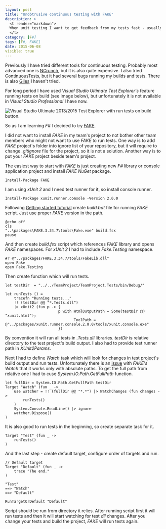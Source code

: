 ```yaml
---
layout: post
title: "Unobtrusive continuous testing with FAKE"
description: >
  <t render="markdown">
  When unit testing I want to get feedback from my tests fast - usually on build. The technique is called [Continuous test-driven development](http://en.wikipedia.org/wiki/Continuous_test-driven_development) or just 'Continuous testing'. There are available several tools for it, but I wanted to try FAKE.
  </t>
category: [F#]
tags: [F#, FAKE]
date: 2015-06-08
visible: true
---
```


Previously I have tried different tools for continuous testing. Probably most advanced one is [NCrunch](http://www.ncrunch.net/), but it is also quite expensive. I also tried [ContinuousTests](http://www.continuoustests.com/), but it had several bugs running my builds and tests. There is also [Giles](http://codereflection.github.io/Giles/) I haven't tried.

For long period I have used _Visual Studio Ultimate_ _Test Explorer's_ feature running tests on build (see image below), but unfortunately it is not available in _Visual Studio Professional_ I have now.

<img src="/img/2015-06/test_explorer.png" alt="Visual Studio Ultimate 2013/2015 Test Explorer with run tests on build button." class="img-responsive">

So as I am learning _F#_ I decided to try [FAKE](http://fsharp.github.io/FAKE/).

I did not want to install _FAKE_ in my team's project to not bother other team members who might not want to use _FAKE_ to run tests. One way is to add _FAKE_ project's folder into ignore list of your repository, but it will require to change _.gitignore_ file for the project, so it is not a solution. Another way is to put your _FAKE_ project beside team's project.

The easiest way to start with _FAKE_ is just creating new _F#_ library or console application project and install _FAKE_ _NuGet_ package.

    Install-Package FAKE

I am using _xUnit 2_ and I need test runner for it, so install console runner.

    Install-Package xunit.runner.console -Version 2.0.0

Following [Getting started tutorial](http://fsharp.github.io/FAKE/gettingstarted.html) create _build.bat_ file for running _FAKE_ script. Just use proper _FAKE_ version in the path.

    @echo off
    cls
    "..\packages\FAKE.3.34.7\tools\Fake.exe" build.fsx
    pause

And then create _build.fsx_ script which references _FAKE_ library and opens _FAKE_ namespaces. For _xUnit 2_ I had to include _Fake.Testing_ namespace.

    #r @"../packages/FAKE.3.34.7/tools/FakeLib.dll"
    open Fake
    open Fake.Testing

Then create function which will run tests.

    let testDir  = "../../TeamProject/TeamProject.Tests/bin/Debug/"

    let runTests () =
        tracefn "Running tests..."
        !! (testDir @@ "*.Tests.dll")
        |> xUnit2 (fun p -> {
                            p with HtmlOutputPath = Some(testDir @@ "xunit.html");
                                   ToolPath = @"../packages/xunit.runner.console.2.0.0/tools/xunit.console.exe"
                            })

By convention it will run all tests in _.Tests.dll_ libraries. _testDir_ is relative directory to the test project's build output. I also had to provide test runner path in _XUnit2Params_.

Next I had to define _Watch_ task which will look for changes in test project's build output and run tests. Unfortunately there is an [issue](https://github.com/fsharp/FAKE/issues/780) with _FAKE's_ _Watch_ that it works only with absolute paths. To get the full path from relative one I had to cuse _System.IO.Path.GetFullPath_ function.

    let fullDir = System.IO.Path.GetFullPath testDir
    Target "Watch" (fun _ ->
        use watcher = !! (fullDir @@ "*.*") |> WatchChanges (fun changes ->
            runTests()
        )
        System.Console.ReadLine() |> ignore
        watcher.Dispose()
    )

It is also good to run tests in the beginning, so create separate task for it.

    Target "Test" (fun _ ->
        runTests()
    )

And the last step - create default target, configure order of targets and run.

    // Default target
    Target "Default" (fun _ ->
        trace "The end."
    )

    "Test"
    ==> "Watch"
    ==> "Default"

    RunTargetOrDefault "Default"

Script should be run from directory it relies. After running script first it will run tests and then it will start watching for test _dll_ changes. After you change your tests and build the project, _FAKE_ will run tests again.
